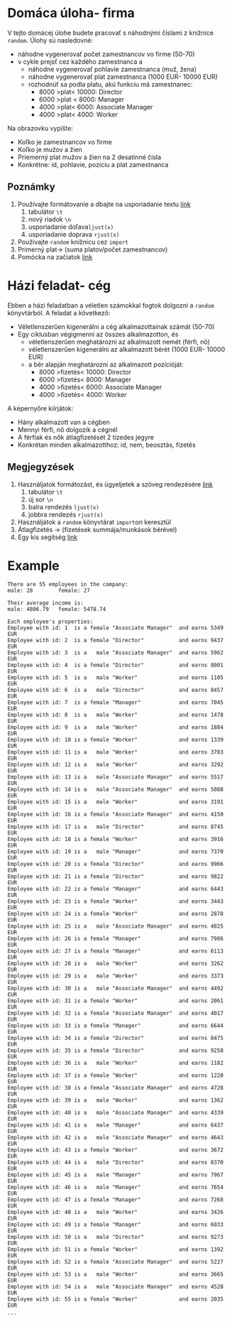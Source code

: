 # Domáca úloha- firma
V tejto domácej úlohe budete pracovať s náhodnými číslami z knižnice `random`. Úlohy sú nasledovné:
- náhodne vygenerovať počet zamestnancov vo firme (50-70)
- v cykle prejsť cez každého zamestnanca a
	- náhodne vygenerovať pohlavie zamestnanca (muž, žena)
	- náhodne vygenerovať plat zamestnanca (1000 EUR- 10000 EUR)
	- rozhodnúť sa podla platu, akú funkciu má zamestnanec:
		-  8000 \>plat< 10000: Director
		-  6000 \>plat < 8000: Manager
		- 4000 \>plat< 6000: Associate Manager
		- 4000 \>plat< 4000: Worker

Na obrazovku vypíšte:
- Koľko je zamestnancov vo firme
- Koľko je mužov a žien
- Priemerný plat mužov a žien na 2 desatinné čísla
- Konkrétne: id, pohlavie, pozíciu a plat zamestnanca 
## Poznámky
1. Používajte formátovanie a dbajte na usporiadanie textu [link](https://github.com/tocee123/spskn_api_2/blob/main/!OnLessons/2022-11-04_01_string_functions.md#escape-characters)
	1. tabulátor `\t`
	2. nový riadok `\n`
	3. usporiadanie doľava`ljust(x)` 
	4. usporiadanie doprava `rjust(x)`
2. Používajte `random` knižnicu cez `import`
3. Primerný plat-> (suma platov/počet zamestnancov)
1. Pomócka na začiatok [link](https://github.com/tocee123/spskn_api_2/blob/main/!OnLessons/2022-11-04_04_exercise.md)

# Házi feladat- cég
Ebben a házi feladatban a véletlen számokkal fogtok dolgozni a `random` könyvtárból. A feladat a következő:
- Véletlenszerűen kigenerálni a cég alkalmazottainak számát (50-70)
- Egy ciklusban végigmenni az összes alkalmazotton, és 
	- véletlenszerűen meghatározni az alkalmazott nemét (férfi, nő)
	- véletlenszerűen kigenerálni az alkalmazott bérét (1000 EUR- 10000 EUR)
	- a bér alapján meghatározni az alkalmazott pozícióját:
		-  8000 \>fizetés< 10000: Director
		-  6000 \>fizetés< 8000: Manager
		- 4000 \>fizetés< 6000: Associate Manager
		- 4000 \>fizetés< 4000: Worker

A képernyőre kiírjátok:
- Hány alkalmazott van a cégben
- Mennyi férfi, nő dolgozik a cégnél
- A férfiak és nők átlagfizetését 2 tizedes jegyre
- Konkrétan minden alkalmazotthoz: id, nem, beosztás, fizetés
## Megjegyzések
1. Használjatok formátozást, és ügyeljetek a szöveg rendezésére [link](https://github.com/tocee123/spskn_api_2/blob/main/!OnLessons/2022-11-04_01_string_functions.md#escape-characters)
	1. tabulátor `\t`
	2. új sor `\n`
	3. balra rendezés `ljust(x)` 
	4. jobbra rendezés `rjust(x)`
2. Használjátok a `random` könyvtárat `import`on keresztül
3. Átlagfizetés -> (fizetések summája/munkások bérével)
1. Egy kis segítség  [link](https://github.com/tocee123/spskn_api_2/blob/main/!OnLessons/2022-11-04_04_exercise.md)

# Example
```
There are 55 employees in the company:
male: 28        female: 27

Their average income is:
male: 4806.79   female: 5478.74

Each employee's properties:
Employee with id: 1  is a female "Associate Manager"  and earns 5349 EUR
Employee with id: 2  is a female "Director"           and earns 9437 EUR
Employee with id: 3  is a   male "Associate Manager"  and earns 5962 EUR
Employee with id: 4  is a female "Director"           and earns 8001 EUR
Employee with id: 5  is a   male "Worker"             and earns 1105 EUR
Employee with id: 6  is a   male "Director"           and earns 8457 EUR
Employee with id: 7  is a female "Manager"            and earns 7045 EUR
Employee with id: 8  is a   male "Worker"             and earns 1478 EUR
Employee with id: 9  is a   male "Worker"             and earns 1884 EUR
Employee with id: 10 is a female "Worker"             and earns 1339 EUR
Employee with id: 11 is a   male "Worker"             and earns 3703 EUR
Employee with id: 12 is a   male "Worker"             and earns 3292 EUR
Employee with id: 13 is a   male "Associate Manager"  and earns 5517 EUR
Employee with id: 14 is a   male "Associate Manager"  and earns 5088 EUR
Employee with id: 15 is a   male "Worker"             and earns 3191 EUR
Employee with id: 16 is a female "Associate Manager"  and earns 4150 EUR
Employee with id: 17 is a   male "Director"           and earns 8745 EUR
Employee with id: 18 is a female "Worker"             and earns 3916 EUR
Employee with id: 19 is a   male "Manager"            and earns 7370 EUR
Employee with id: 20 is a female "Director"           and earns 9966 EUR
Employee with id: 21 is a female "Director"           and earns 9822 EUR
Employee with id: 22 is a female "Manager"            and earns 6443 EUR
Employee with id: 23 is a female "Worker"             and earns 3443 EUR
Employee with id: 24 is a female "Worker"             and earns 2878 EUR
Employee with id: 25 is a   male "Associate Manager"  and earns 4825 EUR
Employee with id: 26 is a female "Manager"            and earns 7986 EUR
Employee with id: 27 is a female "Manager"            and earns 6113 EUR
Employee with id: 28 is a   male "Worker"             and earns 3262 EUR
Employee with id: 29 is a   male "Worker"             and earns 3373 EUR
Employee with id: 30 is a   male "Associate Manager"  and earns 4492 EUR
Employee with id: 31 is a female "Worker"             and earns 2061 EUR
Employee with id: 32 is a female "Associate Manager"  and earns 4017 EUR
Employee with id: 33 is a female "Manager"            and earns 6644 EUR
Employee with id: 34 is a female "Director"           and earns 8475 EUR
Employee with id: 35 is a female "Director"           and earns 9258 EUR
Employee with id: 36 is a   male "Worker"             and earns 1182 EUR
Employee with id: 37 is a female "Worker"             and earns 1228 EUR
Employee with id: 38 is a female "Associate Manager"  and earns 4728 EUR
Employee with id: 39 is a   male "Worker"             and earns 1362 EUR
Employee with id: 40 is a   male "Associate Manager"  and earns 4339 EUR
Employee with id: 41 is a   male "Manager"            and earns 6437 EUR
Employee with id: 42 is a   male "Associate Manager"  and earns 4643 EUR
Employee with id: 43 is a female "Worker"             and earns 3672 EUR
Employee with id: 44 is a   male "Director"           and earns 8370 EUR
Employee with id: 45 is a   male "Manager"            and earns 7967 EUR
Employee with id: 46 is a   male "Manager"            and earns 7654 EUR
Employee with id: 47 is a female "Manager"            and earns 7268 EUR
Employee with id: 48 is a   male "Worker"             and earns 3426 EUR
Employee with id: 49 is a female "Manager"            and earns 6033 EUR
Employee with id: 50 is a   male "Director"           and earns 9273 EUR
Employee with id: 51 is a female "Worker"             and earns 1392 EUR
Employee with id: 52 is a female "Associate Manager"  and earns 5227 EUR
Employee with id: 53 is a   male "Worker"             and earns 3665 EUR
Employee with id: 54 is a   male "Associate Manager"  and earns 4528 EUR
Employee with id: 55 is a female "Worker"             and earns 2035 EUR
˛˛˛
